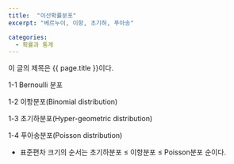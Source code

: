 ```yaml
---
title:  "이산확률분포"
excerpt: "베르누이, 이항, 초기하, 푸아송"

categories:
  - 확률과 통계
---
```


이 글의 제목은 {{ page.title }}이다.

1-1 Bernoulli 분포

1-2 이항분포(Binomial distribution)

1-3 초기하분포(Hyper-geometric distribution)

1-4 푸아송분포(Poisson distribution)

+ 표준편차 크기의 순서는 초기하분포 ≤ 이항분포 ≤ Poisson분포 순이다.

